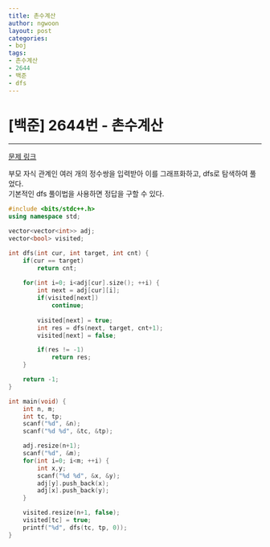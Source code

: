 ```yaml
---
title: 촌수계산
author: ngwoon
layout: post
categories:
- boj
tags:
- 촌수계산
- 2644
- 백준
- dfs
---
```


# [백준] 2644번 - 촌수계산
- - -

[문제 링크](https://www.acmicpc.net/problem/2644)

부모 자식 관계인 여러 개의 정수쌍을 입력받아 이를 그래프화하고, dfs로 탐색하여 풀었다.<br/>
기본적인 dfs 풀이법을 사용하면 정답을 구할 수 있다.<br/>

```cpp
#include <bits/stdc++.h>
using namespace std;

vector<vector<int>> adj;
vector<bool> visited;

int dfs(int cur, int target, int cnt) {
    if(cur == target)
        return cnt;
    
    for(int i=0; i<adj[cur].size(); ++i) {
        int next = adj[cur][i];
        if(visited[next])
            continue;
        
        visited[next] = true;
        int res = dfs(next, target, cnt+1);
        visited[next] = false;

        if(res != -1)
            return res;
    }

    return -1;
}

int main(void) {
    int n, m;
    int tc, tp;
    scanf("%d", &n);
    scanf("%d %d", &tc, &tp);

    adj.resize(n+1);
    scanf("%d", &m);
    for(int i=0; i<m; ++i) {
        int x,y;
        scanf("%d %d", &x, &y);
        adj[y].push_back(x);
        adj[x].push_back(y);
    }

    visited.resize(n+1, false);
    visited[tc] = true;
    printf("%d", dfs(tc, tp, 0));
}
```